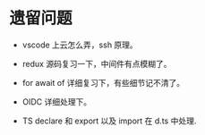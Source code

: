 # 遗留问题

- vscode 上云怎么弄，ssh 原理。

- redux 源码复习一下，中间件有点模糊了。

- for await of 详细复习下，有些细节记不清了。

- OIDC 详细处理下。

- TS declare 和 export 以及 import 在 d.ts 中处理.
